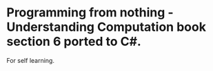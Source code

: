 # Programming from nothing - Understanding Computation book section 6 ported to C#.

For self learning.
